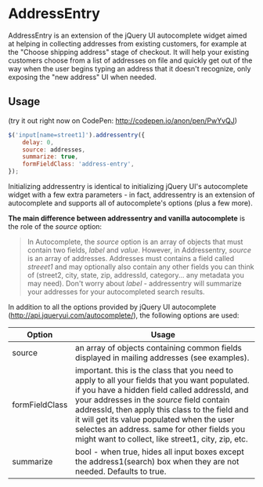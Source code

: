 AddressEntry
============
AddressEntry is an extension of the jQuery UI autocomplete widget aimed at helping in collecting addresses from existing customers, for example at the "Choose shipping address" stage of checkout. It will help your existing customers choose from a list of addresses on file and quickly get out of the way when the user begins typing an address that it doesn't recognize, only exposing the "new address" UI when needed.


Usage
-------------
(try it out right now on CodePen: http://codepen.io/anon/pen/PwYvQJ)

```js
$('input[name=street1]').addressentry({
    delay: 0,
    source: addresses,
    summarize: true,
    formFieldClass: 'address-entry',
});
```
Initializing addressentry is identical to initializing jQuery UI's autocomplete widget with a few extra parameters - in fact, addressentry is an extension of autocomplete and supports all of autocomplete's options (plus a few more). 

**The main difference between addressentry and vanilla autocomplete** is the role of the *source* option:
> In Autocomplete, the *source* option is an array of objects that must contain two fields, *label* and *value*.
> However, in Addressentry, *source* is an array of addresses. Addresses must contains a field called *streeet1* and may optionally also contain any other fields you can think of (street2, city, state, zip, addressId, category... any metadata you may need). Don't worry about *label* - addressentry will summarize your addresses for your autocompleted search results.

In addition to all the options provided by jQuery UI autocomplete (http://api.jqueryui.com/autocomplete/), the following options are used:

|Option|Usage|
|------|-----|
|source|an array of objects containing common fields displayed in mailing addresses (see examples).|
|formFieldClass|important. this is the class that you need to apply to all your fields that you want populated. if you have a hidden field called addressId, and your addresses in the *source* field contain addressId, then apply this class to the field and it will get its value populated when the user selectes an address. same for other fields you might want to collect, like street1, city, zip, etc.|
|summarize|bool - when true, hides all input boxes except the address1(search) box when they are not needed. Defaults to true.|
##
